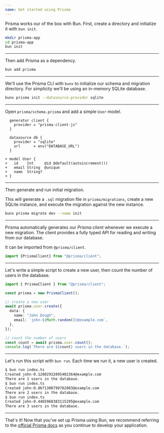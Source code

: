 ```yaml
---
name: Get started using Prisma
---
```


Prisma works our of the box with Bun. First, create a directory and initialize it with `bun init`.

```bash
mkdir prisma-app
cd prisma-app
bun init
```

---

Then add Prisma as a dependency.

```bash
bun add prisma
```

---

We'll use the Prisma CLI with `bunx` to initialize our schema and migration directory. For simplicity we'll be using an in-memory SQLite database.

```bash
bunx prisma init --datasource-provider sqlite
```

---

Open `prisma/schema.prisma` and add a simple `User` model.

```prisma-diff#prisma/schema.prisma
  generator client {
    provider = "prisma-client-js"
  }

  datasource db {
    provider = "sqlite"
    url      = env("DATABASE_URL")
  }

+ model User {
+   id    Int     @id @default(autoincrement())
+   email String  @unique
+   name  String?
+ }
```

---

Then generate and run initial migration.

This will generate a `.sql` migration file in `prisma/migrations`, create a new SQLite instance, and execute the migration against the new instance.

```bash
bunx prisma migrate dev --name init
```

---

Prisma automatically generates our _Prisma client_ whenever we execute a new migration. The client provides a fully typed API for reading and writing from our database.

It can be imported from `@prisma/client`.

```ts#src/index.ts
import {PrismaClient} from "@prisma/client";
```

---

Let's write a simple script to create a new user, then count the number of users in the database.

```ts#index.ts
import { PrismaClient } from "@prisma/client";

const prisma = new PrismaClient();

// create a new user
await prisma.user.create({
  data: {
    name: "John Dough",
    email: `john-${Math.random()}@example.com`,
  },
});

// count the number of users
const count = await prisma.user.count();
console.log(`There are ${count} users in the database.`);
```

---

Let's run this script with `bun run`. Each time we run it, a new user is created.

```bash
$ bun run index.ts
Created john-0.12802932895402364@example.com
There are 1 users in the database.
$ bun run index.ts
Created john-0.8671308799782803@example.com
There are 2 users in the database.
$ bun run index.ts
Created john-0.4465968383115295@example.com
There are 3 users in the database.
```

---

That's it! Now that you've set up Prisma using Bun, we recommend referring to the [official Prisma docs](https://www.prisma.io/docs/concepts/components/prisma-client) as you continue to develop your application.
